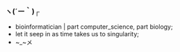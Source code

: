 ### ヽ(´ー｀)┌

- bioinformatician | part computer_science, part biology;
- let it seep in as time takes us to singularity;
- ~_~メ
